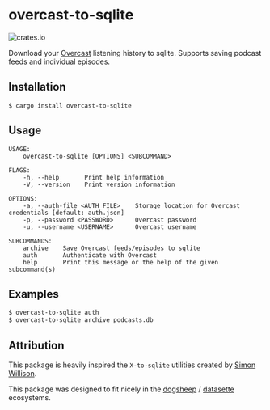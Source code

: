 # overcast-to-sqlite

![crates.io](https://img.shields.io/crates/v/wayback-archiver.svg)

Download your [Overcast](http://overcast.fm) listening history to sqlite. Supports saving podcast feeds and individual episodes.

## Installation

    $ cargo install overcast-to-sqlite

## Usage

```
USAGE:
    overcast-to-sqlite [OPTIONS] <SUBCOMMAND>

FLAGS:
    -h, --help       Print help information
    -V, --version    Print version information

OPTIONS:
    -a, --auth-file <AUTH_FILE>    Storage location for Overcast credentials [default: auth.json]
    -p, --password <PASSWORD>      Overcast password
    -u, --username <USERNAME>      Overcast username

SUBCOMMANDS:
    archive    Save Overcast feeds/episodes to sqlite
    auth       Authenticate with Overcast
    help       Print this message or the help of the given subcommand(s)
```

## Examples

```sh
$ overcast-to-sqlite auth
$ overcast-to-sqlite archive podcasts.db
```

## Attribution

This package is heavily inspired the `X-to-sqlite` utilities created by [Simon
Willison](https://simonwillison.net/2019/Oct/7/dogsheep/).

This package was designed to fit nicely in the [dogsheep](https://dogsheep.github.io/) / [datasette](https://github.com/simonw/datasette) ecosystems.
